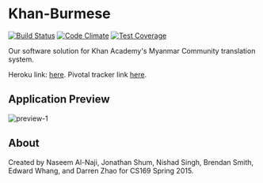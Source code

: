 # Khan-Burmese
[![Build Status](https://travis-ci.org/DarryQueen/Khan-Burmese.png?branch=master)](https://travis-ci.org/DarryQueen/Khan-Burmese)
[![Code Climate](https://codeclimate.com/github/DarryQueen/Khan-Burmese.png)](https://codeclimate.com/github/DarryQueen/Khan-Burmese)
[![Test Coverage](https://codeclimate.com/github/DarryQueen/Khan-Burmese/badges/coverage.png)](https://codeclimate.com/github/DarryQueen/Khan-Burmese)

Our software solution for Khan Academy's Myanmar Community translation system.

Heroku link: [here](http://khanburmese.herokuapp.com).
Pivotal tracker link [here](https://www.pivotaltracker.com/n/projects/1286520).

## Application Preview
![preview-1](https://cloud.githubusercontent.com/assets/3961167/7874773/0c143cbc-0569-11e5-8d81-e1591e5521c0.jpg)

## About
Created by Naseem Al-Naji, Jonathan Shum, Nishad Singh, Brendan Smith, Edward Whang, and Darren Zhao for CS169 Spring 2015.

